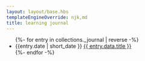 ```yaml
---
layout: layout/base.hbs
templateEngineOverride: njk,md
title: learning journal
---
```

<ul class="list">
{%- for entry in collections._journal | reverse -%}
    <li><span class="gray f7">{{entry.date | short_date }}</span> <a href="{{ entry.url }}" class="no-underline link grow mid-gray bb bw1 b--light-blue lh-title">{{ entry.data.title }}</a></li>
{%- endfor -%}
</ul>

